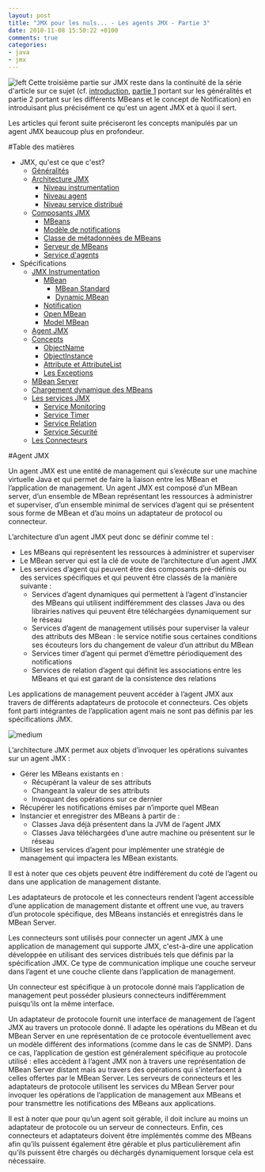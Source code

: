 ```yaml
---
layout: post
title: "JMX pour les nuls... - Les agents JMX - Partie 3"
date: 2010-11-08 15:50:22 +0100
comments: true
categories: 
- java
- jmx
---
```


![left](http://1.bp.blogspot.com/_XLL8sJPQ97g/TMdPuTpRY8I/AAAAAAAAALQ/R_w0PiLpvwo/s200/jmx-cover.png)
Cette troisième partie sur JMX reste dans la continuité de la série d'article sur ce sujet (cf. [introduction](/blog/2010/10/27/jmx-pour-les-nuls-dot-dot-dot-les-concepts-partie-1/), [partie 1](/blog/2010/11/03/jmx-pour-les-nuls-dot-dot-dot-les-differents-mbeans-et-la-notion-de-notification-partie-2/) portant sur les généralités et partie 2 portant sur les différents MBeans et le concept de Notification) en introduisant plus précisément ce qu'est un agent JMX et à quoi il sert.

Les articles qui feront suite préciseront les concepts manipulés par un agent JMX beaucoup plus en profondeur.

<!-- more -->

#Table des matières

* JMX, qu'est ce que c'est?
	* [Généralités](/blog/2010/10/27/jmx-pour-les-nuls-dot-dot-dot-les-concepts-partie-1/#generalite)
	* [Architecture JMX](/blog/2010/10/27/jmx-pour-les-nuls-dot-dot-dot-les-concepts-partie-1/#architecture)
		* [Niveau instrumentation](/blog/2010/10/27/jmx-pour-les-nuls-dot-dot-dot-les-concepts-partie-1/#instrumentation)
		* [Niveau agent](/blog/2010/10/27/jmx-pour-les-nuls-dot-dot-dot-les-concepts-partie-1/#agent)
		* [Niveau service distribué](/blog/2010/10/27/jmx-pour-les-nuls-dot-dot-dot-les-concepts-partie-1/#distribue)
	* [Composants JMX](/blog/2010/10/27/jmx-pour-les-nuls-dot-dot-dot-les-concepts-partie-1/#composant)
		* [MBeans](/blog/2010/10/27/jmx-pour-les-nuls-dot-dot-dot-les-concepts-partie-1/#mbean)
		* [Modèle de notifications](/blog/2010/10/27/jmx-pour-les-nuls-dot-dot-dot-les-concepts-partie-1/#notification)
		* [Classe de métadonnées de MBeans](/blog/2010/10/27/jmx-pour-les-nuls-dot-dot-dot-les-concepts-partie-1/metadonnee)
		* [Serveur de MBeans](/blog/2010/10/27/jmx-pour-les-nuls-dot-dot-dot-les-concepts-partie-1/#serveur)
		* [Service d'agents](/blog/2010/10/27/jmx-pour-les-nuls-dot-dot-dot-les-concepts-partie-1/#service)
* Spécifications
	* [JMX Instrumentation](/blog/2010/11/03/jmx-pour-les-nuls-dot-dot-dot-les-differents-mbeans-et-la-notion-de-notification-partie-2/)
		* [MBean](/blog/2010/11/03/jmx-pour-les-nuls-dot-dot-dot-les-differents-mbeans-et-la-notion-de-notification-partie-2/#mbean)
			* [MBean Standard](/blog/2010/11/03/jmx-pour-les-nuls-dot-dot-dot-les-differents-mbeans-et-la-notion-de-notification-partie-2/#mbean_standard)
			* [Dynamic MBean](/blog/2010/11/03/jmx-pour-les-nuls-dot-dot-dot-les-differents-mbeans-et-la-notion-de-notification-partie-2/#mbean_dynamic)
		* [Notification](/blog/2010/11/03/jmx-pour-les-nuls-dot-dot-dot-les-differents-mbeans-et-la-notion-de-notification-partie-2/#notification)
		* [Open MBean](/blog/2010/11/03/jmx-pour-les-nuls-dot-dot-dot-les-differents-mbeans-et-la-notion-de-notification-partie-2/#mbean_open)
		* [Model MBean](/blog/2010/11/03/jmx-pour-les-nuls-dot-dot-dot-les-differents-mbeans-et-la-notion-de-notification-partie-2/#mbean_model)
	* [Agent JMX](/blog/2010/11/08/jmx-pour-les-nuls-dot-dot-dot-les-agents-jmx-partie-3/#agent)
	* [Concepts](/blog/2010/11/21/jmx-pour-les-nuls-dot-dot-dot-les-classes-de-base-partie-4/)
		* [ObjectName](/blog/2010/11/21/jmx-pour-les-nuls-dot-dot-dot-les-classes-de-base-partie-4/#objectName)
		* [ObjectInstance](/blog/2010/11/21/jmx-pour-les-nuls-dot-dot-dot-les-classes-de-base-partie-4/#objectInstance)
		* [Attribute et AttributeList](/blog/2010/11/21/jmx-pour-les-nuls-dot-dot-dot-les-classes-de-base-partie-4/#attribute)
		* [Les Exceptions](/blog/2010/11/21/jmx-pour-les-nuls-dot-dot-dot-les-classes-de-base-partie-4/#exception)
	* [MBean Server](/blog/2010/11/29/jmx-pour-les-nuls-dot-dot-dot-le-mbean-server-partie-5/#mbean_server)
	* [Chargement dynamique des MBeans](/blog/2010/12/06/jmx-pour-les-nuls-dot-dot-dot-chargement-dynamique-de-mbeans-partie-6/#mbean_dynamic)
	* [Les services JMX](/blog/2010/12/13/jmx-pour-les-nuls-dot-dot-dot-les-services-jmx-partie-7/)
		* [Service Monitoring](/blog/2010/12/13/jmx-pour-les-nuls-dot-dot-dot-les-services-jmx-partie-7/#monitoring)
		* [Service Timer](/blog/2010/12/13/jmx-pour-les-nuls-dot-dot-dot-les-services-jmx-partie-7/#timer)
		* [Service Relation](/blog/2010/12/13/jmx-pour-les-nuls-dot-dot-dot-les-services-jmx-partie-7/#relation)
		* [Service Sécurité](/blog/2010/12/13/jmx-pour-les-nuls-dot-dot-dot-les-services-jmx-partie-7/#securite)
	* [Les Connecteurs](/blog/2010/12/20/jmx-pour-les-nuls-dot-dot-dot-les-connecteurs-partie-8/#connector)

<a name="agent"></a>
#Agent JMX

Un agent JMX est une entité de management qui s’exécute sur une machine virtuelle Java et qui permet de faire la liaison entre les MBean et l’application de management. Un agent JMX est composé d’un MBean server, d’un ensemble de MBean représentant les ressources à administrer et superviser, d’un ensemble minimal de services d’agent qui se présentent sous forme de MBean et d’au moins un adaptateur de protocol ou connecteur.

L’architecture d’un agent JMX peut donc se définir comme tel :

* Les MBeans qui représentent les ressources à administrer et superviser
* Le MBean server qui est la clé de voute de l’architecture d’un agent JMX
* Les services d’agent qui peuvent être des composants pré-définis ou des services spécifiques et  qui peuvent être classés de la manière suivante :
	* Services d’agent dynamiques qui permettent à l’agent d’instancier des MBeans qui utilisent indifféremment des classes Java ou des librairies natives qui peuvent être téléchargées dynamiquement sur le réseau
	* Services d’agent de management utilisés pour superviser la valeur des attributs des MBean : le service notifie sous certaines conditions ses écouteurs lors du changement de valeur d’un attribut du MBean
	* Services timer d’agent qui permet d’émettre périodiquement des notifications
	* Services de relation d’agent qui définit les associations entre les MBeans et qui est garant de la consistence des relations

Les applications de management peuvent accéder à l’agent JMX aux travers de différents adaptateurs de protocole et connecteurs. Ces objets font parti intégrantes de l’application agent mais ne sont pas définis par les spécifications JMX.

![medium](http://4.bp.blogspot.com/_XLL8sJPQ97g/TNHQb2x4MpI/AAAAAAAAANg/OPcRpH9yrII/s1600/jmx24.png)

L’architecture JMX permet aux objets d’invoquer les opérations suivantes sur un agent JMX :

* Gérer les MBeans existants en :
	* Récupérant la valeur de ses attributs
	* Changeant la valeur de ses attributs
	* Invoquant des opérations sur ce dernier
* Récupérer les notifications émises par n’importe quel MBean
* Instancier et enregistrer des MBeans à partir de :
	* Classes Java déjà présentent dans la JVM de l’agent JMX
	* Classes Java téléchargées d’une autre machine ou présentent sur le réseau
* Utiliser les services d’agent pour implémenter une stratégie de management qui impactera les MBean existants.

Il est à noter que ces objets peuvent être indifférement du coté de l’agent ou dans une application de management distante.

Les adaptateurs de protocole et les connecteurs rendent l’agent accessible d’une application de management distante et offrent une vue, au travers d’un protocole spécifique, des MBeans instanciés et enregistrés dans le MBean Server.

Les connecteurs sont utilisés pour connecter un agent JMX à une application de management qui supporte JMX, c'est-à-dire une application développée en utilisant des services distribués tels que définis par la spécification JMX. Ce type de communication implique une couche serveur dans l’agent et une couche cliente dans l’application de management. 

Un connecteur est spécifique à un protocole donné mais l’application de management peut posséder plusieurs connecteurs indifféremment puisqu’ils ont la même interface.

Un adaptateur de protocole fournit une interface de management de l’agent JMX au travers un protocole donné. Il adapte les opérations du MBean et du MBean Server en une représentation de ce protocole éventuellement avec un modèle différent des informations (comme dans le cas de SNMP). Dans ce cas, l’application de gestion est généralement spécifique au protocole utilisé : elles accèdent à l’agent JMX non à travers une représentation de MBean Server distant mais au travers des opérations qui s’interfacent à celles offertes par le MBean Server.
Les serveurs de connecteurs et les adaptateurs de protocole utilisent les services du MBean Server pour invoquer les opérations de l’application de management aux MBeans et pour transmettre les notifications des MBeans aux applications.

Il est à noter que pour qu’un agent soit gérable, il doit inclure au moins un adaptateur de protocole ou un serveur de connecteurs. Enfin, ces connecteurs et adaptateurs doivent être implémentés comme des MBeans afin qu’ils puissent également être gérable et plus particulièrement afin qu’ils puissent être chargés ou déchargés dynamiquement lorsque cela est nécessaire.